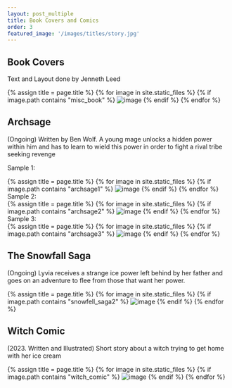 ```yaml
---
layout: post_multiple
title: Book Covers and Comics
order: 3
featured_image: '/images/titles/story.jpg'
---
```


## Book Covers
Text and Layout done by Jenneth Leed

<div class="gallery" data-columns="2">
		{% assign title = page.title %}
		{% for image in site.static_files %}
			{% if image.path contains "misc_book" %}
				<img src="{{ site.baseurl }}{{ image.path }}" alt="image" />
			{% endif %}
		{% endfor %}
</div>

## Archsage
(Ongoing) Written by Ben Wolf. A young mage unlocks a hidden power within him and has to learn to wield this power in order to fight a rival tribe seeking revenge 

Sample 1:
<div class="gallery" data-columns="3">
		{% assign title = page.title %}
		{% for image in site.static_files %}
			{% if image.path contains "archsage1" %}
				<img src="{{ site.baseurl }}{{ image.path }}" alt="image" />
			{% endif %}
		{% endfor %}
</div>
Sample 2:

<div class="gallery" data-columns="3">
		{% assign title = page.title %}
		{% for image in site.static_files %}
			{% if image.path contains "archsage2" %}
				<img src="{{ site.baseurl }}{{ image.path }}" alt="image" />
			{% endif %}
		{% endfor %}
</div>
Sample 3:

<div class="gallery" data-columns="3">
		{% assign title = page.title %}
		{% for image in site.static_files %}
			{% if image.path contains "archsage3" %}
				<img src="{{ site.baseurl }}{{ image.path }}" alt="image" />
			{% endif %}
		{% endfor %}
</div>

## The Snowfall Saga
(Ongoing) Lyvia receives a strange ice power left behind by her father and goes on an adventure to flee from those that want her power.


<div class="gallery" data-columns="3">
		{% assign title = page.title %}
		{% for image in site.static_files %}
			{% if image.path contains "snowfell_saga2" %}
				<img src="{{ site.baseurl }}{{ image.path }}" alt="image" />
			{% endif %}
		{% endfor %}
</div>


## Witch Comic
(2023. Written and Illustrated) Short story about a witch trying to get home with her ice cream

<div class="gallery" data-columns="2">
		{% assign title = page.title %}
		{% for image in site.static_files %}
			{% if image.path contains "witch_comic" %}
				<img src="{{ site.baseurl }}{{ image.path }}" alt="image" />
			{% endif %}
		{% endfor %}
</div>


<!-- ## Inktober 2023
(Ongoing. Written and Illustrated) [Dedicated Reader](http://snowfallsaga.com/series/inktober-2023/)

Tober goes in search of the power that lies in the great tower, but discovers something amis. It's ok though because he's built different. 

Story follows the prompts given for [Inktober 2023](https://inktober.com/rules)
<div class="gallery" data-columns="3">
		{% assign title = page.title %}
		{% for image in site.static_files %}
			{% if image.path contains "inktober_2023" %}
				<img src="{{ site.baseurl }}{{ image.path }}" alt="image" />
			{% endif %}
		{% endfor %}
</div> -->



<!-- ## Snowman Comic
(2020) Exploratory comic about a magic snowman protecting a village

<div class="gallery" data-columns="2">
		{% assign title = page.title %}
		{% for image in site.static_files %}
			{% if image.path contains "snowman_comic" %}
				<img src="{{ site.baseurl }}{{ image.path }}" alt="image" />
			{% endif %}
		{% endfor %}
</div>


## Storyboarding

(2020) A storyboard for a fight scene using Storyboard Pro

<div class="gallery" data-columns="2">
		{% assign title = page.title %}
		{% for image in site.static_files %}
			{% if image.path contains "storyboarding" %}
				<img src="{{ site.baseurl }}{{ image.path }}" alt="image" />
			{% endif %}
		{% endfor %}
</div> -->
